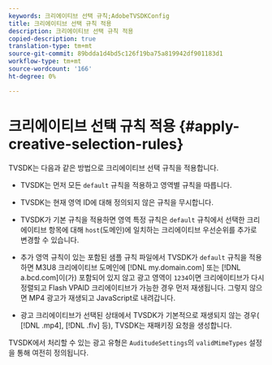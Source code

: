 ```yaml
---
keywords: 크리에이티브 선택 규칙;AdobeTVSDKConfig
title: 크리에이티브 선택 규칙 적용
description: 크리에이티브 선택 규칙 적용
copied-description: true
translation-type: tm+mt
source-git-commit: 89bdda1d4bd5c126f19ba75a819942df901183d1
workflow-type: tm+mt
source-wordcount: '166'
ht-degree: 0%

---
```



# 크리에이티브 선택 규칙 적용 {#apply-creative-selection-rules}

TVSDK는 다음과 같은 방법으로 크리에이티브 선택 규칙을 적용합니다.

* TVSDK는 먼저 모든 `default` 규칙을 적용하고 영역별 규칙을 따릅니다.
* TVSDK는 현재 영역 ID에 대해 정의되지 않은 규칙을 무시합니다.
* TVSDK가 기본 규칙을 적용하면 영역 특정 규칙은 `default` 규칙에서 선택한 크리에이티브 항목에 대해 `host`(도메인)에 일치하는 크리에이티브 우선순위를 추가로 변경할 수 있습니다.

* 추가 영역 규칙이 있는 포함된 샘플 규칙 파일에서 TVSDK가 `default` 규칙을 적용하면 M3U8 크리에이티브 도메인에 [!DNL my.domain.com] 또는 [!DNL a.bcd.com]이(가) 포함되어 있지 않고 광고 영역이 `1234`이면 크리에이티브가 다시 정렬되고 Flash VPAID 크리에이티브가 가능한 경우 먼저 재생됩니다. 그렇지 않으면 MP4 광고가 재생되고 JavaScript로 내려갑니다.

* 광고 크리에이티브가 선택된 상태에서 TVSDK가 기본적으로 재생되지 않는 경우( [!DNL .mp4], [!DNL .flv] 등), TVSDK는 재패키징 요청을 생성합니다.

TVSDK에서 처리할 수 있는 광고 유형은 `AuditudeSettings`의 `validMimeTypes` 설정을 통해 여전히 정의됩니다.

<!-- 

In Android 2.5 API docs, I see a 
<span class="codeph"> setValidMimeTypes</span> but not a 
<span class="codeph"> getValidMimeTypes</span>.

 -->

